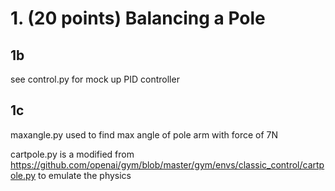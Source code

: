 # 1. (20 points) Balancing a Pole

## 1b

see control.py for mock up PID controller

## 1c

maxangle.py used to find max angle of pole arm with force of 7N

cartpole.py is a modified from https://github.com/openai/gym/blob/master/gym/envs/classic_control/cartpole.py to emulate the physics 